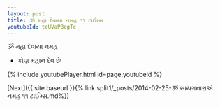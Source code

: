 ```yaml
---
layout: post
title: ૐ મહા દેવાયા નમહ ૧૧ ટાઈમ્સ
youtubeId: teUVaPBogTc
---
```

 
 
 ૐ મહા દેવાયા નમહ  
 
 -  કોણ મહાન દેવ છે 
 
  
 
  
 
 
 
 
 
 


{% include youtubePlayer.html id=page.youtubeId %}
 
[Next]({{ site.baseurl }}{% link  split1/_posts/2014-02-25-ૐ સાયગનારાએ નમહ ૧૧ ટાઈમ્સ.md%})
 

